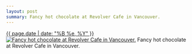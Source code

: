 ```yaml
---
layout: post
summary: Fancy hot chocolate at Revolver Cafe in Vancouver.
---
```


<p>
  <time><a href="/385">{{ page.date | date: "%B %e, %Y" }}</a></time>
  <a href="/385"><img src="{{ site.assets_url }}/385-484.jpg" srcset="{{ site.assets_url }}/385-968.jpg 968w, {{ site.assets_url }}/385-726.jpg 726w, {{ site.assets_url }}/385-484.jpg 484w, {{ site.assets_url }}/385-242.jpg 242w" sizes="(min-width: 700px) 50vw, calc(100vw - 2rem)" alt="Fancy hot chocolate at Revolver Cafe in Vancouver." /></a>
  <span>Fancy hot chocolate at Revolver Cafe in Vancouver.</span>
</p>
